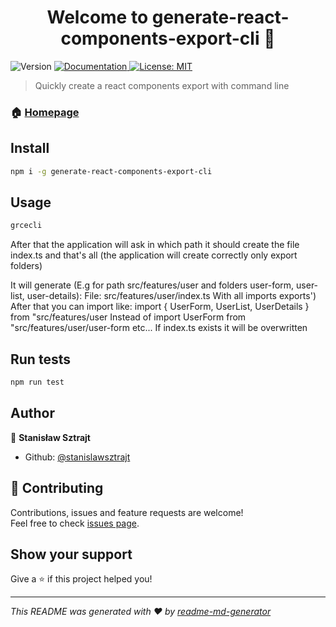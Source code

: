 <h1 align="center">Welcome to generate-react-components-export-cli 👋</h1>
<p>
  <img alt="Version" src="https://img.shields.io/badge/version-1.0.0-blue.svg?cacheSeconds=2592000" />
  <a href="https://github.com/stanislawsztrajt/generate-react-components-export-cli#readme" target="_blank">
    <img alt="Documentation" src="https://img.shields.io/badge/documentation-yes-brightgreen.svg" />
  </a>
  <a href="#" target="_blank">
    <img alt="License: MIT" src="https://img.shields.io/badge/License-MIT-yellow.svg" />
  </a>
</p>

> Quickly create a react components export with command line

### 🏠 [Homepage](https://github.com/stanislawsztrajt/generate-react-components-export-cli)

## Install

```sh
npm i -g generate-react-components-export-cli
```

## Usage

```sh
grcecli
```

After that the application will ask in which path it should create the file index.ts and that's all (the application will create correctly only export folders)

It will generate (E.g for path src/features/user and folders user-form, user-list, user-details):
File: src/features/user/index.ts With all imports exports')
After that you can import like: import { UserForm, UserList, UserDetails } from "src/features/user
Instead of import UserForm from "src/features/user/user-form etc...
If index.ts exists it will be overwritten

## Run tests

```sh
npm run test
```

## Author

👤 **Stanisław Sztrajt**

* Github: [@stanislawsztrajt](https://github.com/stanislawsztrajt)

## 🤝 Contributing

Contributions, issues and feature requests are welcome!<br />Feel free to check [issues page](https://github.com/stanislawsztrajt/generate-react-components-export-cli/issues). 

## Show your support

Give a ⭐️ if this project helped you!

***
_This README was generated with ❤️ by [readme-md-generator](https://github.com/kefranabg/readme-md-generator)_